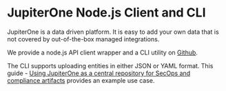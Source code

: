 # JupiterOne Node.js Client and CLI

JupiterOne is a data driven platform. It is easy to add your own data that is not covered by out-of-the-box managed integrations. 

We provide a node.js API client wrapper and a CLI utility on [Github](https://github.com/JupiterOne/jupiterone-client-nodejs).

The CLI supports uploading entities in either JSON or YAML format. This guide - [Using JupiterOne as a central repository for SecOps and compliance artifacts](../../security-operations/secops-artifacts-in-j1.md) provides an example use case. 
